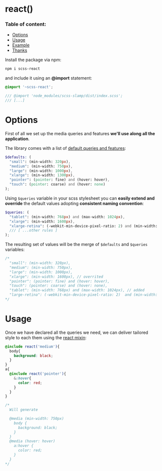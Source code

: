 
# react()

### Table of content:
- [Options](#options)
- [Usage](#usage)
- [Example](#example)
- [Thanks](#thanks)

Install the package via npm:

``` bash
npm i scss-react
```

and include it using an **@import** statement:

``` scss
@import '~scss-react';

/// @import 'node_modules/scss-slamp/dist/index.scss';
/// [...]
```

# Options
First of all we set up the media queries and features **we'll use along all the application**.

The library comes with a list of [default queries and features](https://github.com/DidoMarchet/scss-utopia/blob/main/src/queries.scss):

``` scss
$defaults: (
  "small": (min-width: 320px), 
  "medium": (min-width: 750px),
  "large": (min-width: 1000px),
  "xlarge": (min-width: 1300px),
  "pointer": (pointer: fine) and (hover: hover),
  "touch": (pointer: coarse) and (hover: none)
);
```

Using `$queries` variable in your scss stylesheet you can **easily extend and override** the default values adopting **consistent naming convention**:

``` scss
$queries: (
  "tablet": (min-width: 768px) and (max-width: 1024px),
  "xlarge": (min-width: 1600px),
  "xlarge-retina": (-webkit-min-device-pixel-ratio: 2) and (min-width: 1300px)
  /// [ ...other rules ]
);
```

The resulting set of values will be the merge of `$defaults` and `$queries` variables:

``` scss
/*
  "small": (min-width: 320px), 
  "medium": (min-width: 750px),
  "large": (min-width: 1000px),
  "xlarge": (min-width: 1600px), // overrited 
  "pointer": (pointer: fine) and (hover: hover),
  "touch": (pointer: coarse) and (hover: none),
  "tablet": (min-width: 768px) and (max-width: 1024px), // added
  "large-retina": (-webkit-min-device-pixel-ratio: 2)  and (min-width: 1300px) // added
*/
```


# Usage

Once we have declared all the queries we need, we can deliver tailored style to each them using the [react mixin](https://github.com/DidoMarchet/scss-utopia/blob/main/src/react.scss):

``` scss
@include react('medium'){
  body{
    background: black;
  }
}
a{
  @include react('pointer'){
    &:hover{
      color: red;
    }
  }
}

/*
  Will generate 

  @media (min-width: 750px)
    body {
      background: black;
    }
  }
  @media (hover: hover)
    a:hover {
      color: red;
    }
  }
*/
```
